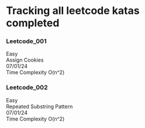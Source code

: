 # Tracking all leetcode katas completed

### Leetcode_001
Easy <br>
Assign Cookies<br>
07/01/24<br>
Time Complexity O(n^2)<br>

### Leetcode_002
Easy <br>
Repeated Substring Pattern<br>
07/01/24<br>
Time Complexity O(n^2)<br>